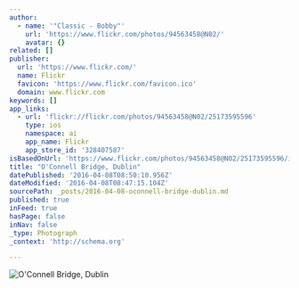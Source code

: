 ```yaml
---
author:
  - name: '"Classic - Bobby"'
    url: 'https://www.flickr.com/photos/94563458@N02/'
    avatar: {}
related: []
publisher:
  url: 'https://www.flickr.com/'
  name: Flickr
  favicon: 'https://www.flickr.com/favicon.ico'
  domain: www.flickr.com
keywords: []
app_links:
  - url: 'flickr://flickr.com/photos/94563458@N02/25173595596'
    type: ios
    namespace: ai
    app_name: Flickr
    app_store_id: '328407587'
isBasedOnUrl: 'https://www.flickr.com/photos/94563458@N02/25173595596/in/photostream/'
title: "O'Connell Bridge, Dublin"
datePublished: '2016-04-08T08:50:10.956Z'
dateModified: '2016-04-08T08:47:15.104Z'
sourcePath: _posts/2016-04-08-oconnell-bridge-dublin.md
published: true
inFeed: true
hasPage: false
inNav: false
_type: Photograph
_context: 'http://schema.org'

---
```

![O'Connell Bridge, Dublin](https://farm2.staticflickr.com/1555/25173595596_7805771582_b.jpg)